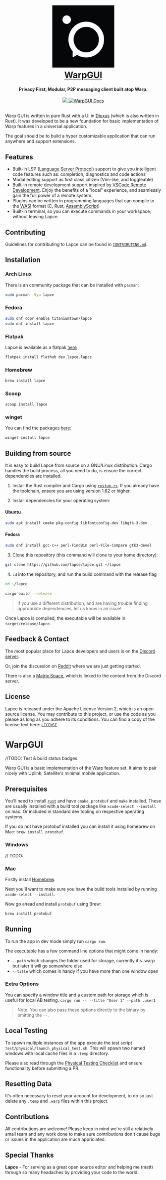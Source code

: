 <h1 align="center">
  <a href="https://satellite.im" target="_blank">
  <img src="extra/images/logo.png" width=200 height=200/><br>
  WarpGUI
  </a>
</h1>

<h4 align="center">Privacy First, Modular, P2P messaging client built atop Warp.</h4>

<div align="center">
  <a href="https://github.com/satellite-im/WarpGUI/actions/workflows/ci.yml" target="_blank">
    <img src="https://github.com/satellite-im/WarpGUI/actions/workflows/ci.yml/badge.svg" />
  </a>
  <a href="https://satellite.wiki" target="_blank">
      <img src="https://img.shields.io/static/v1?label=Docs&message=satellite.wiki&color=blue" alt="WarpGUI Docs">
  </a>
</div>
<br/>

Warp GUI is written in pure Rust with a UI in [Dioxus](https://github.com/DioxusLabs) (which is also written in Rust). It was developed to be a new foundation for basic implementation of Warp features in a universal application.

The goal should be to build a hyper customizable application that can run anywhere and support extensions.

## Features

* Built-in LSP ([Language Server Protocol](https://microsoft.github.io/language-server-protocol/)) support to give you intelligent code features such as: completion, diagnostics and code actions
* Modal editing support as first class citizen (Vim-like, and toggleable)
* Built-in remote development support inspired by [VSCode Remote Development](https://code.visualstudio.com/docs/remote/remote-overview). Enjoy the benefits of a "local" experience, and seamlessly gain the full power of a remote system.
* Plugins can be written in programming languages that can compile to the [WASI](https://wasi.dev/) format (C, Rust, [AssemblyScript](https://www.assemblyscript.org/))
* Built-in terminal, so you can execute commands in your workspace, without leaving Lapce.

## Contributing

Guidelines for contributing to Lapce can be found in [`CONTRIBUTING.md`](CONTRIBUTING.md).

## Installation

### Arch Linux

There is an community package that can be installed with `pacman`:

```bash
sudo pacman -Syu lapce
```

### Fedora
```bash
sudo dnf copr enable titaniumtown/lapce
sudo dnf install lapce
```

### Flatpak

Lapce is available as a flatpak [here](https://flathub.org/apps/details/dev.lapce.lapce)

```bash
flatpak install flathub dev.lapce.lapce
```

### Homebrew

```bash
brew install lapce
```

### Scoop

```bash
scoop install lapce
```

### winget

You can find the packages [here](https://github.com/microsoft/winget-pkgs/tree/master/manifests/l/Lapce/Lapce):

```bash
winget install lapce
```

## Building from source

It is easy to build Lapce from source on a GNU/Linux distribution. Cargo handles the build process, all you need to do, is ensure the correct dependencies are installed.

1. Install the Rust compiler and Cargo using [`rustup.rs`](https://rustup.rs/). If you already have the toolchain, ensure you are using version 1.62 or higher.

2. Install dependencies for your operating system:

#### Ubuntu
```sh
sudo apt install cmake pkg-config libfontconfig-dev libgtk-3-dev
```
#### Fedora
```sh
sudo dnf install gcc-c++ perl-FindBin perl-File-Compare gtk3-devel
```

3. Clone this repository (this command will clone to your home directory):
```sh
git clone https://github.com/lapce/lapce.git ~/lapce
```

4. `cd` into the repository, and run the build command with the release flag
```sh
cd ~/lapce
```

```sh
cargo build --release
```

> If you use a different distribution, and are having trouble finding appropriate dependencies, let us know in an issue!

Once Lapce is compiled, the executable will be available in `target/release/lapce`.

## Feedback & Contact

The most popular place for Lapce developers and users is on the [Discord server](https://discord.gg/n8tGJ6Rn6D).

Or, join the discussion on [Reddit](https://www.reddit.com/r/lapce/) where we are just getting started.

There is also a [Matrix Space](https://matrix.to/#/#lapce-editor:matrix.org), which is linked to the content from the Discord server.

## License

Lapce is released under the Apache License Version 2, which is an open source license. You may contribute to this project, or use the code as you please as long as you adhere to its conditions. You can find a copy of the license text here: [`LICENSE`](LICENSE).

# WarpGUI
//TODO: Test & build status badges


Warp GUI is a basic implementation of the Warp feature set. It aims to pair nicely with Uplink, Satellite's minimal mobile application.

## Prerequisites

You'll need to install [`rust`](https://www.rust-lang.org/tools/install) and have `cmake`, `protobuf` and `make` installed. These are usually installed with a build tool package like `xcode-select --install` on mac. Or included in standard dev tooling on respective operating systems.

If you do not have protobuf installed you can install it using homebrew on Mac: `brew install protobuf`.

### Windows
// TODO:

### Mac

Firstly install [Homebrew](https://brew.sh/).

Next you'll want to make sure you have the build tools installed by running `xcode-select --install`.

Now go ahead and install `protobuf` using Brew:

```sh
brew install protobuf
```

## Running

To run the app in dev mode simply run `cargo run`.

The executable has a few command line options that might come in handy:

- `--path` which changes the folder used for storage, currently it's .warp but later it will go somewhere else
- `--title` which comes in handy if you have more than one window open

### Extra Options

You can specify a window title and a custom path for storage which is useful for local AB testing.
`cargo run -- --title "User 1" --path .user1`
> Note: You can also pass these options directly to the binary by omitting the `--`.

## Local Testing

To spawn multiple instances of the app execute the test script `test/physical/launch_physical_test.sh`. This will spawn two named windows with local cache files in a `.temp` directory.

Please also read through the [Physical Testing Checklist](https://github.com/Satellite-im/WarpGUI/blob/dev/test/CHECKLIST.md) and ensure functionality before submitting a PR.

## Resetting Data

It's often necessary to reset your account for development, to do so just delete any `.temp` and `.warp` files within this project.

## Contributions

All contributions are welcome! Please keep in mind we're still a relatively small team and any work done to make sure contributions don't cause bugs or issues in the application are much appriciated.

## Special Thanks

**Lapce** - For serving as a great open source editor and helping me (matt) through so many headaches by providing your code to the world.